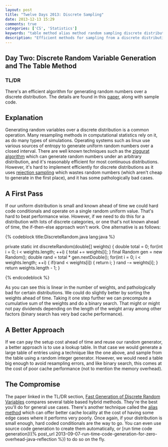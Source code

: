 ```yaml
---
layout: post
title: "Twelve Days 2013: Discrete Sampling"
date: 2013-12-13 15:29
comments: true
categories: ['CS', 'Statistics']
keywords: "table method alias method random sampling discrete distribution"
description: "Efficient methods for sampling from a discrete distribution and generating random variables."
---
```


## Day Two: Discrete Random Variable Generation and The Table Method

### TL/DR

There's an efficient algorithm for generating random numbers over a discrete distribution. The details are found in this [paper](http://www.jstatsoft.org/v11/i03/paper), along with sample code.

## Explanation

Generating random variables over a discrete distribution is a common operation. Many resampling methods in computational statistics rely on it, as do many types of simulations. Operating systems such as linux use various sources of entropy to generate uniform random numbers over a closed interval. There are well known techniques such as the [ziggurat algorithm](http://en.wikipedia.org/wiki/Ziggurat_algorithm) which can generate random numbers under an arbitrary distribution, and it's reasonably efficient for most continuous distributions. However, it's hard to implement efficiently for discrete distributions as it uses [rejection sampling](http://en.wikipedia.org/wiki/Rejection_sampling) which wastes random numbers (which aren't cheap to generate in the first place), and it has some pathologically bad cases.

## A First Pass

If our uniform distribution is small and known ahead of time we could hard code conditionals and operate on a single random uniform value. That's hard to beat performance wise. However, if we need to do this for a distribution with lots of discrete categories, or one that's not known ahead of time, the if-then-else approach won't work. One alternative is as follows:

{% codeblock title:DiscreteRandom.java lang:java %}

private static int discreteRandom(double[] weights) {
    double total = 0;
    for(int i = 0; i < weights.length; ++i) {
        total += weights[i];
    }
    final Random gen = new Random();
    double rand = total * gen.nextDouble();
    for(int i = 0; i < weights.length; ++i) {
        if(rand < weights[i]) {
            return i;
        }
        rand -= weights[i];
    }
    return weights.length - 1;
}

{% endcodeblock %}

As you can see this is linear in the number of weights, and pathologically bad for certain distributions. We could do slightly better by sorting the weights ahead of time. Taking it one step further we can precompute a cumulative sum of the weights and do a binary search. That might or might not pay dividends depending on the length of the weight array among other factors (binary search has very bad cache performance).

## A Better Approach

If we can pay the setup cost ahead of time and reuse our random generator, a better approach is to use a lookup table. In that case we would generate a large table of entries using a technique like the one above, and sample from the table using a random integer generator. However, we would need a table big enough to avoid resampling errors, and like binary search, this comes at the cost of poor cache performance (not to mention the memory overhead).

## The Compromise

The paper linked in the TL/DR section, [Fast Generation of Discrete Random Variables](http://www.jstatsoft.org/v11/i03/paper) compares several table based hybrid methods. They're the best you'll do for general use cases. There's another technique called the [alias method](http://en.wikipedia.org/wiki/Alias_method) which can offer better cache locality at the cost of having some edge cases where it performs very poorly. Once again, if your distribution is small enough, hard coded conditionals are the way to go. You can even use source code generation to create them automatically, or [run time code generation]({% post_url 2013-09-07-run-time-code-generation-for-zero-overhead-java-reflection %}) to do so on the fly.
